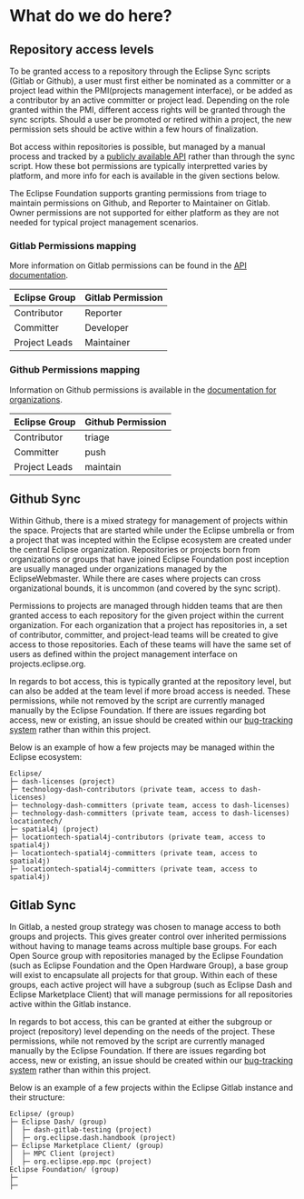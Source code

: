 # What do we do here?

## Repository access levels

To be granted access to a repository through the Eclipse Sync scripts (Gitlab or Github), a user must first either be nominated as a committer or a project lead within the PMI(projects management interface), or be added as a contributor by an active committer or project lead. Depending on the role granted within the PMI, different access rights will be granted through the sync scripts. Should a user be promoted or retired within a project, the new permission sets should be active within a few hours of finalization.

Bot access within repositories is possible, but managed by a manual process and tracked by a [publicly available API](https://api.eclipse.org/bots) rather than through the sync script. How these bot permissions are typically interpretted varies by platform, and more info for each is available in the given sections below.

The Eclipse Foundation supports granting permissions from triage to maintain permissions on Github, and Reporter to Maintainer on Gitlab. Owner permissions are not supported for either platform as they are not needed for typical project management scenarios.

### Gitlab Permissions mapping

More information on Gitlab permissions can be found in the [API documentation](https://docs.gitlab.com/ee/user/permissions.html).

| Eclipse Group | Gitlab Permission |
|---|---|
| Contributor | Reporter |
| Committer | Developer |
| Project Leads | Maintainer |

### Github Permissions mapping

Information on Github permissions is available in the [documentation for organizations](https://docs.github.com/en/github/setting-up-and-managing-organizations-and-teams/repository-permission-levels-for-an-organization).

| Eclipse Group | Github Permission |
|---|---|
| Contributor | triage |
| Committer | push |
| Project Leads | maintain |

## Github Sync

Within Github, there is a mixed strategy for management of projects within the space. Projects that are started while under the Eclipse umbrella or from a project that was incepted within the Eclipse ecosystem are created under the central Eclipse organization. Repositories or projects born from organizations or groups that have joined Eclipse Foundation post inception are usually managed under organizations managed by the EclipseWebmaster. While there are cases where projects can cross organizational bounds, it is uncommon (and covered by the sync script). 

Permissions to projects are managed through hidden teams that are then granted access to each repository for the given project within the current organization. For each organization that a project has repositories in, a set of contributor, committer, and project-lead teams will be created to give access to those repositories. Each of these teams will have the same set of users as defined within the project management interface on projects.eclipse.org.

In regards to bot access, this is typically granted at the repository level, but can also be added at the team level if more broad access is needed. These permissions, while not removed by the script are currently managed manually by the Eclipse Foundation. If there are issues regarding bot access, new or existing, an issue should be created within our [bug-tracking system](https://bugs.eclipse.org) rather than within this project.

Below is an example of how a few projects may be managed within the Eclipse ecosystem:

```  
Eclipse/
├─ dash-licenses (project)
├─ technology-dash-contributors (private team, access to dash-licenses)
├─ technology-dash-committers (private team, access to dash-licenses)
├─ technology-dash-committers (private team, access to dash-licenses)
locationtech/
├─ spatial4j (project)
├─ locationtech-spatial4j-contributors (private team, access to spatial4j)
├─ locationtech-spatial4j-committers (private team, access to spatial4j)
├─ locationtech-spatial4j-committers (private team, access to spatial4j)
```

## Gitlab Sync

In Gitlab, a nested group strategy was chosen to manage access to both groups and projects. This gives greater control over inherited permissions without having to manage teams across multiple base groups. For each Open Source group with repositories managed by the Eclipse Foundation (such as Eclipse Foundation and the Open Hardware Group), a base group will exist to encapsulate all projects for that group. Within each of these groups, each active project will have a subgroup (such as Eclipse Dash and Eclipse Marketplace Client) that will manage permissions for all repositories active within the Gitlab instance. 

In regards to bot access, this can be granted at either the subgroup or project (repository) level depending on the needs of the project. These permissions, while not removed by the script are currently managed manually by the Eclipse Foundation. If there are issues regarding bot access, new or existing, an issue should be created within our [bug-tracking system](https://bugs.eclipse.org) rather than within this project.

Below is an example of a few projects within the Eclipse Gitlab instance and their structure:

```  
Eclipse/ (group)
├─ Eclipse Dash/ (group)
│  ├─ dash-gitlab-testing (project)
│  ├─ org.eclipse.dash.handbook (project)
├─ Eclipse Marketplace Client/ (group)
│  ├─ MPC Client (project)
│  ├─ org.eclipse.epp.mpc (project)
Eclipse Foundation/ (group)
├─ 
├─ 
```  
